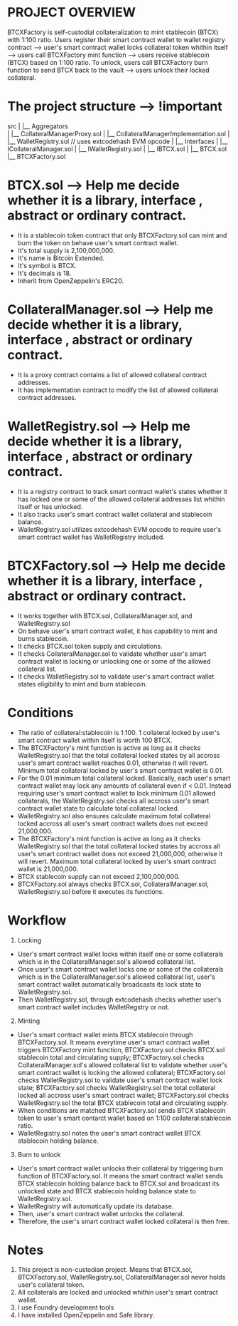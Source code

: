 # PROJECT OVERVIEW
BTCXFactory is self-custodial collateralization to mint stablecoin (BTCX) with 1:100 ratio.
Users register their smart contract wallet to wallet registry contract --> user's smart contract wallet locks collateral token whithin itself --> users call BTCXFactory mint function --> users receive stablecoin (BTCX) based on 1:100 ratio. To unlock, users call BTCXFactory burn function to send BTCX back to the vault --> users unlock their locked collateral.

# The project structure --> !important
src
|
|__ Aggregators   
|   |__ CollateralManagerProxy.sol
|   |__ CollateralManagerImplementation.sol
|   |__ WalletRegistry.sol // uses extcodehash EVM opcode
|
|__ Interfaces
|   |__ ICollateralManager.sol
|   |__ IWalletRegistry.sol
|   |__ IBTCX.sol
|
|__ BTCX.sol
|__ BTCXFactory.sol

# BTCX.sol --> Help me decide whether it is a library, interface , abstract or ordinary contract.
- It is a stablecoin token contract that only BTCXFactory.sol can mint and burn the token on behave user's smart contract wallet.
- It's total supply is 2,100,000,000.
- It's name is Bitcoin Extended.
- It's symbol is BTCX.
- It's decimals is 18.
- Inherit from OpenZeppelin's ERC20.

# CollateralManager.sol --> Help me decide whether it is a library, interface , abstract or ordinary contract.
- It is a proxy contract contains a list of allowed collateral contract addresses.
- It has implementation contract to modify the list of allowed collateral contract addresses.

# WalletRegistry.sol --> Help me decide whether it is a library, interface , abstract or ordinary contract.
- It is a registry contract to track smart contract wallet's states whether it has locked one or some of the allowed collateral addresses list whithin itself or has unlocked.
- It also tracks user's smart contract wallet collateral and stablecoin balance.
- WalletRegistry.sol utilizes extcodehash EVM opcode to require user's smart contract wallet has WalletRegistry included.

# BTCXFactory.sol --> Help me decide whether it is a library, interface , abstract or ordinary contract.
- It works together with BTCX.sol, CollateralManager.sol, and WalletRegistry.sol
- On behave user's smart contract wallet, it has capability to mint and burns stablecoin.
- It checks BTCX.sol token supply and circulations.
- It checks CollateralManager.sol to validate whether user's smart contract wallet is locking or unlocking one or some of the allowed collateral list.
- It checks WalletRegistry.sol to validate user's smart contract wallet states eligibility to mint and burn stablecoin.

# Conditions
- The ratio of collateral:stablecoin is 1:100. 1 collateral locked by user's smart contract wallet within itself is worth 100 BTCX.
- The BTCXFactory's mint function is active as long as it checks WalletRegistry.sol that the total collateral locked states by all accross user's smart contract wallet reaches 0.01, otherwise it will revert. Minimum total collateral locked by user's smart contract wallet is 0.01.
- For the 0.01 minimum total collateral locked. Basically, each user's smart contract wallet may lock any amounts of collateral even if < 0.01. Instead requiring user's smart contract wallet to lock minimum 0.01 allowed collaterals, the WalletRegistry.sol checks all accross user's smart contract wallet state to calculate total collateral locked.
- WalletRegistry.sol also ensures calculate maximum total collateral locked accross all user's smart contract wallets does not exceed 21,000,000.
- The BTCXFactory's mint function is active as long as it checks WalletRegistry.sol that the total collateral locked states by accross all user's smart contract wallet does not exceed 21,000,000, otherwise it will revert. Maximum total collateral locked by user's smart contract wallet is 21,000,000.
- BTCX stablecoin supply can not exceed 2,100,000,000.
- BTCXFactory.sol always checks BTCX.sol, CollateralManager.sol, WalletRegistry.sol before it executes its functions.

# Workflow
1. Locking
- User's smart contract wallet locks within itself one or some collaterals which is in the CollateralManager.sol's allowed collateral list.
- Once user's smart contract wallet locks one or some of the collaterals which is in the CollateralManager.sol's allowed collateral list, user's smart contract wallet automatically broadcasts its lock state to WalletRegistry.sol.
- Then WalletRegistry.sol, through extcodehash checks whether user's smart contract wallet includes WalletRegstry or not.

2. Minting
- User's smart contract wallet mints BTCX stablecoin through BTCXFactory.sol. It means everytime user's smart contract wallet triggers BTCXFactory mint function, BTCXFactory.sol checks BTCX.sol stablecoin total and circulating supply; BTCXFactory.sol checks CollateralManager.sol's allowed collateral list to validate whether user's smart contract wallet is locking the allowed collateral; BTCXFactory.sol checks WalletRegistry.sol to validate user's smart contract wallet lock state; BTCXFactory.sol checks WalletRegistry.sol the total collateral locked all accross user's smart contract wallet; BTCXFactory.sol checks WalletRegistry.sol the total BTCX stablecoin total and circulating supply.
- When conditions are matched BTCXFactory.sol sends BTCX stablecoin token to user's smart contarct wallet based on 1:100 collateral:stablecoin ratio.
- WalletRegistry.sol notes the user's smart contract wallet BTCX stablecoin holding balance.

3. Burn to unlock
- User's smart contract wallet unlocks their collateral by triggering burn function of BTCXFactory.sol. It means the smart contract wallet sends BTCX stablecoin holding balance back to BTCX.sol and broadcast its unlocked state and BTCX stablecoin holding balance state to WalletRegistry.sol.
- WalletRegistry will automatically update its database.
- Then, user's smart contract wallet unlocks the collateral.
- Therefore, the user's smart contract wallet locked collateral is then free.

# Notes
1. This project is non-custodian project. Means that BTCX.sol, BTCXFactory.sol, WalletRegistry.sol, CollateralManager.sol never holds user's collateral token.
2. All collaterals are locked and unlocked whithin user's smart contract wallet.
3. I use Foundry development tools
4. I have installed OpenZeppelin and Safe library.